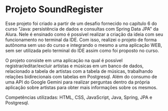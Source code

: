 <h1>Projeto SoundRegister</h1>
<p>Esse projeto foi criado a partir de um desafio fornecido no capítulo 6 do curso "Java: persistência de dados e consultas com Spring Data JPA" da Alura. Nele é ensinado como é possível realizar a criação da ideia com seu funcionamento no terminal da IDE. Com isso, realizei o projeto de forma autônoma sem uso do curso e integrando o mesmo a uma aplicação WEB, sem ser utilizada pelo terminal do IDE assim como foi proposto no curso.</p>
<p>O projeto consiste em uma aplicação na qual é possível registrar/editar/excluir artistas e músicas em um banco de dados, relacionado a tabela de artistas com a tabela de músicas, trabalhando relações bidirecionais com tabelas em Postgresql. Além do consumo de uma API do Google Gemini para realizar perguntas dentro da própria aplicação sobre artistas para obter mais informações sobre os mesmos.</p>
<p>Competências utilizadas: HTML, CSS, JavaScript, Java, Spring, JPA e Postgresql.</p>
<a src="https://youtu.be/E0g2fylOKGY" Demonstração da aplicação em vídeo.></a>
